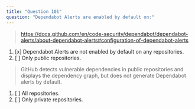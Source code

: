 ```yaml
---
title: "Question 101"
question: "Dependabot Alerts are enabled by default on:"
---
```



> https://docs.github.com/en/code-security/dependabot/dependabot-alerts/about-dependabot-alerts#configuration-of-dependabot-alerts
1. [x] Dependabot Alerts are not enabled by default on any repositories.
1. [ ] Only public repositories.
> GitHub detects vulnerable dependencies in public repositories and displays the dependency graph, but does not generate Dependabot alerts by default. 
1. [ ] All repositories.
1. [ ] Only private repositories.
